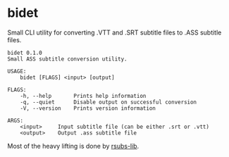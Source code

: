 # bidet

Small CLI utility for converting .VTT and .SRT subtitle files to .ASS subtitle files.

```
bidet 0.1.0
Small ASS subtitle conversion utility.

USAGE:
    bidet [FLAGS] <input> [output]

FLAGS:
    -h, --help       Prints help information
    -q, --quiet      Disable output on successful conversion
    -V, --version    Prints version information

ARGS:
    <input>     Input subtitle file (can be either .srt or .vtt)
    <output>    Output .ass subtitle file
```

Most of the heavy lifting is done by [rsubs-lib](https://github.com/adracea/rsubs-lib).